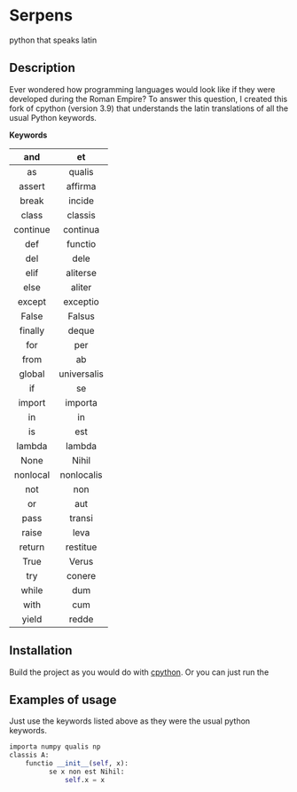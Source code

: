 # Serpens
python that speaks latin

## Description
Ever wondered how programming languages would look like if they were developed during the Roman Empire?
To answer this question, I created this fork of cpython (version 3.9) that understands the latin translations of  all the usual Python keywords.

__Keywords__

| and | et
|:-------------:| :-----:|
| as | qualis
| assert | affirma
| break | incide
| class | classis
| continue | continua
| def | functio
| del | dele
| elif | aliterse
| else | aliter
| except | exceptio
| False | Falsus
| finally | deque
| for | per
| from | ab
| global | universalis
| if | se
| import | importa 
| in | in
| is | est
| lambda | lambda 
| None | Nihil
| nonlocal | nonlocalis
| not | non
| or | aut
| pass | transi 
| raise | leva
| return | restitue
| True | Verus
| try | conere
| while | dum
| with | cum
| yield | redde

## Installation
Build the project as you would do with [cpython](https://github.com/python/cpython "The Python programming language").
Or you can just run the 

## Examples of usage
Just use the keywords listed above as they were the usual python keywords.
```Python
importa numpy qualis np
classis A:
    functio __init__(self, x):
          se x non est Nihil:
              self.x = x
```
